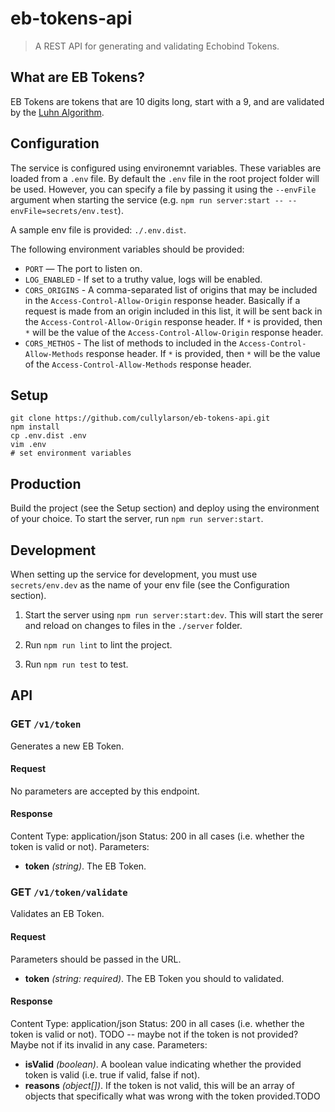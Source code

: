 # eb-tokens-api

> A REST API for generating and validating Echobind Tokens.

## What are EB Tokens?

EB Tokens are tokens that are 10 digits long, start with a 9, and are validated by the [Luhn Algorithm](https://en.wikipedia.org/wiki/Luhn_algorithm).

## Configuration

The service is configured using environemnt variables. These variables are loaded from a `.env` file. By default the `.env` file in the root project folder will be used. However, you can specify a file by passing it using the `--envFile` argument when starting the service (e.g. `npm run server:start -- --envFile=secrets/env.test`).

A sample env file is provided: `./.env.dist`.

The following environment variables should be provided:

- `PORT` — The port to listen on.
- `LOG_ENABLED` - If set to a truthy value, logs will be enabled.
- `CORS_ORIGINS` - A comma-separated list of origins that may be included in the `Access-Control-Allow-Origin` response header. Basically if a request is made from an origin included in this list, it will be sent back in the `Access-Control-Allow-Origin` response header. If `*` is provided, then `*` will be the value of the `Access-Control-Allow-Origin` response header.
- `CORS_METHOS` - The list of methods to included in the `Access-Control-Allow-Methods` response header. If `*` is provided, then `*` will be the value of the `Access-Control-Allow-Methods` response header.

## Setup

```
git clone https://github.com/cullylarson/eb-tokens-api.git
npm install
cp .env.dist .env
vim .env
# set environment variables
```

## Production

Build the project (see the Setup section) and deploy using the environment of your choice. To start the server, run `npm run server:start`.


## Development

When setting up the service for development, you must use `secrets/env.dev` as the name of your env file (see the Configuration section).

1. Start the server using `npm run server:start:dev`. This will start the serer and reload on changes to files in the `./server` folder.

2. Run `npm run lint` to lint the project.

3. Run `npm run test` to test.


## API

### GET `/v1/token`

Generates a new EB Token.

#### Request

No parameters are accepted by this endpoint.

#### Response

Content Type: application/json
Status: 200 in all cases (i.e. whether the token is valid or not).
Parameters:

- **token** *(string)*. The EB Token.


### GET `/v1/token/validate`

Validates an EB Token.

#### Request

Parameters should be passed in the URL.

- **token** *(string: required)*. The EB Token you should to validated.

#### Response

Content Type: application/json
Status: 200 in all cases (i.e. whether the token is valid or not). TODO -- maybe not if the token is not provided? Maybe not if its invalid in any case.
Parameters:

- **isValid** *(boolean)*. A boolean value indicating whether the provided token is valid (i.e. true if valid, false if not).
- **reasons** *(object[])*. If the token is not valid, this will be an array of objects that specifically what was wrong with the token provided.TODO
